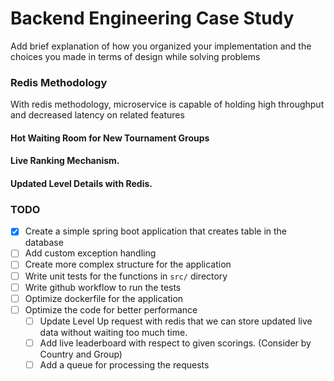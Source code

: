 # Backend Engineering Case Study

Add brief explanation of how you organized your implementation and the choices you made in terms of design while solving problems


### Redis Methodology 
With redis methodology, microservice is capable of holding high throughput and decreased latency on related features 
#### Hot Waiting Room for New Tournament Groups

#### Live Ranking Mechanism.

#### Updated Level Details with Redis.


### TODO
- [x] Create a simple spring boot application that creates table in the database 
- [ ] Add custom exception handling
- [ ] Create more complex structure for the application
- [ ] Write unit tests for the functions in `src/` directory
- [ ] Write github workflow to run the tests
- [ ] Optimize dockerfile for the application
- [ ] Optimize the code for better performance
  - [ ] Update Level Up request with redis that we can store updated live data without waiting too much time.
  - [ ] Add live leaderboard with respect to given scorings. (Consider by Country and Group)
  - [ ] Add a queue for processing the requests